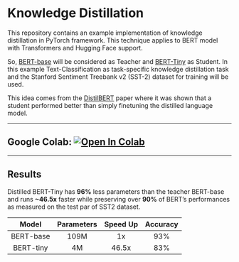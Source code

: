 # Knowledge Distillation
This repository contains an example implementation of knowledge distillation in PyTorch framework. This technique applies to BERT model with Transformers and Hugging Face support.

So, [BERT-base](https://huggingface.co/textattack/bert-base-uncased-SST-2) will be considered as Teacher and [BERT-Tiny](https://huggingface.co/google/bert_uncased_L-2_H-128_A-2) as Student. In this example Text-Classification as task-specific knowledge distillation task and the Stanford Sentiment Treebank v2 (SST-2) dataset for training will be used. 

 This idea comes from the [DistilBERT](https://arxiv.org/pdf/1910.01108.pdf) paper where it was shown that a student performed better than simply finetuning the distilled language model.

 
-----------
## Google Colab:  [![Open In Colab](https://colab.research.google.com/assets/colab-badge.svg)](https://colab.research.google.com/github/grgera/Effective-DL-techniques/Knowledge-Distillation/blob/main/distill_pipeline.ipynb)
___________
## Results
Distilled BERT-Tiny has **96%** less parameters than the teacher BERT-base and runs **~46.5x** faster while preserving over **90%** of BERT’s performances as measured on the test par of SST2 dataset.

| Model | Parameters | Speed Up | Accuracy |
| :---:   | :---: | :---: | :---: |
| BERT-base | 109M   | 1x   |  93% |
| BERT-tiny | 4M   | 46.5x   |  83% |

